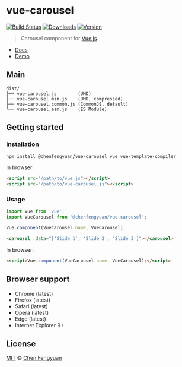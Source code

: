 # vue-carousel

[![Build Status](https://img.shields.io/travis-ci/fengyuanchen/vue-carousel.svg)](https://travis-ci.org/fengyuanchen/vue-carousel) [![Downloads](https://img.shields.io/npm/dm/@chenfengyuan/vue-carousel.svg)](https://www.npmjs.com/package/@chenfengyuan/vue-carousel) [![Version](https://img.shields.io/npm/v/@chenfengyuan/vue-carousel.svg)](https://www.npmjs.com/package/@chenfengyuan/vue-carousel)

> Carousel component for [Vue.js](https://vuejs.org/).

- [Docs](src/README.md)
- [Demo](https://fengyuanchen.github.io/vue-carousel)

## Main

```text
dist/
├── vue-carousel.js        (UMD)
├── vue-carousel.min.js    (UMD, compressed)
├── vue-carousel.common.js (CommonJS, default)
└── vue-carousel.esm.js    (ES Module)
```

## Getting started

### Installation

```shell
npm install @chenfengyuan/vue-carousel vue vue-template-compiler
```

In browser:

```html
<script src="/path/to/vue.js"></script>
<script src="/path/to/vue-carousel.js"></script>
```

### Usage

```js
import Vue from 'vue';
import VueCarousel from '@chenfengyuan/vue-carousel';

Vue.component(VueCarousel.name, VueCarousel);
```

```html
<carousel :data="['Slide 1', 'Slide 2', 'Slide 3']"></carousel>
```

In browser:

```html
<script>Vue.component(VueCarousel.name, VueCarousel);</script>
```

## Browser support

- Chrome (latest)
- Firefox (latest)
- Safari (latest)
- Opera (latest)
- Edge (latest)
- Internet Explorer 9+

## License

[MIT](https://opensource.org/licenses/MIT) © [Chen Fengyuan](https://chenfengyuan.com)
